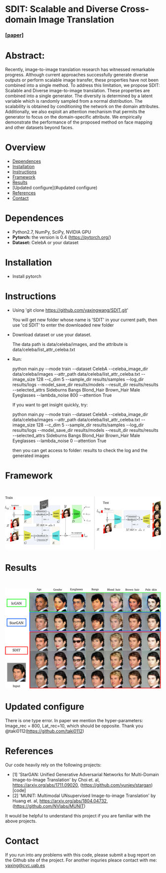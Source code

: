 # SDIT: Scalable and Diverse Cross-domain Image Translation 
### [[paper]](https://arxiv.org/abs/1908.06881)

# Abstract: 
Recently, image-to-image translation research has witnessed remarkable progress. Although current approaches successfully generate diverse outputs or perform scalable image transfer, these properties have not been combined into a single method. To address this limitation, we propose SDIT: Scalable and Diverse image-to-image translation. These properties are combined into a single generator. The diversity is determined by a latent variable which is randomly sampled from a normal distribution.  The scalability is obtained by conditioning the network on the domain attributes. Additionally, we also exploit an attention mechanism that permits the generator to focus on the domain-specific attribute. We empirically demonstrate the performance of the proposed method on face mapping and other datasets beyond faces.
# Overview 
- [Dependences](#dependences)
- [Installation](#installtion)
- [Instructions](#instructions)
- [Framework](#Framework)
- [Results](#results)
- [Updated configure](#updated configure)
- [References](#references)
- [Contact](#contact)
# Dependences 
- Python2.7, NumPy, SciPy, NVIDIA GPU
- **Pytorch:** the version is 0.4 (https://pytorch.org/)
- **Dataset:** CelebA or your dataset 

# Installation 
- Install pytorch 
# Instructions
- Using 'git clone https://github.com/yaxingwang/SDIT.git'

    You will get new folder whose name is 'SDIT' in your current path, then  use 'cd SDIT' to enter the downloaded new folder
    
- Download dataset or use your dataset.

    The data path is  data/celeba/images, and the attribute is  data/celeba/list_attr_celeba.txt

- Run: 

  python main.py --mode train --dataset CelebA --celeba_image_dir data/celeba/images --attr_path data/celeba/list_attr_celeba.txt --image_size 128 --c_dim 5 --sample_dir results/samples --log_dir results/logs  --model_save_dir results/models --result_dir results/results --selected_attrs  Sideburns Bangs Blond_Hair Brown_Hair Male Eyeglasses  --lambda_noise 800 --attention True 


  If you want to get insight quickly, try: 

  python main.py --mode train --dataset CelebA --celeba_image_dir data/celeba/images --attr_path data/celeba/list_attr_celeba.txt --image_size 128 --c_dim 5 --sample_dir results/samples --log_dir results/logs  --model_save_dir results/models --result_dir results/results --selected_attrs  Sideburns Bangs Blond_Hair Brown_Hair Male Eyeglasses  --lambda_noise 0 --attention True 

  then you can get access to folder: results to check the log and the generated images
 
# Framework 
<br>
<p align="center"><img width="100%" height='60%'src="img/framework/framework.png" /></p>

# Results 
<br>
<p align="center"><img width="100%" height='60%'src="img/smaples/face_compara_baselines.png" /></p>

# Updated configure
There is one type error. In paper we mention the hyper-parameters: Image_rec = 800, Lat_rec=10, which should be opposite. Thank you @taki0112(https://github.com/taki0112)

# References 
Our code  heavily rely on the following projects: 
- \[1\] 'StarGAN: Unified Generative Adversarial Networks for Multi-Domain Image-to-Image Translation' by Choi et. al, https://arxiv.org/abs/1711.09020, (https://github.com/yunjey/stargan)[code] 
- \[2\] 'MUNIT: Multimodal UNsupervised Image-to-image Translation' by Huang  et. al, https://arxiv.org/abs/1804.04732, (https://github.com/NVlabs/MUNIT) 

It would be helpful to understand this project if you are familiar with the above projects.
# Contact

If you run into any problems with this code, please submit a bug report on the Github site of the project. For another inquries pleace contact with me: yaxing@cvc.uab.es
